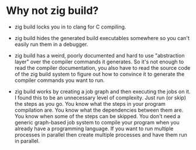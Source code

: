 # Why not zig build?

* zig build locks you in to clang for C compiling.

* zig build hides the generated build executables somewhere so you can't easily run them in a debugger.

* zig build has a weird, poorly documented and hard to use "abstraction layer" over the compiler commands it generates. So it's not enough to read the compiler documentation, you also have to read the source code of the zig build system to figure out how to convince it to generate the compiler commands you want to run.

* zig build works by creating a job graph and then executing the jobs on it. I found this to be an unnecessary level of complexity. Just run (or skip) the steps as you go. You know what the steps in your program compilation are. You know what the dependencies between them are. You know when some of the steps can be skipped. You don't need a generic graph-based job system to compile your program when you already have a programming language. If you want to run multiple processes in parallel then create multiple processes and have them run in parallel.
